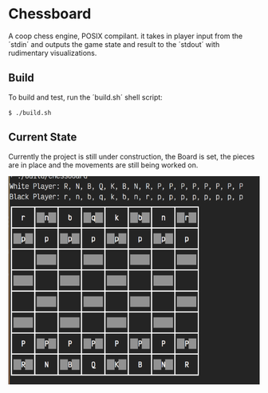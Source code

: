 # Chessboard
A coop chess engine, POSIX compilant. it takes in player input from the ´stdin´ and outputs the game state and result to the ´stdout´ with rudimentary visualizations.

## Build

To build and test, run the ´build.sh´ shell script:

```{bash}
$ ./build.sh
```

## Current State

Currently the project is still under construction, the Board is set, the pieces are in place and the movements are still being worked on.

![ChessBoard](imgs/chessboard.png)
